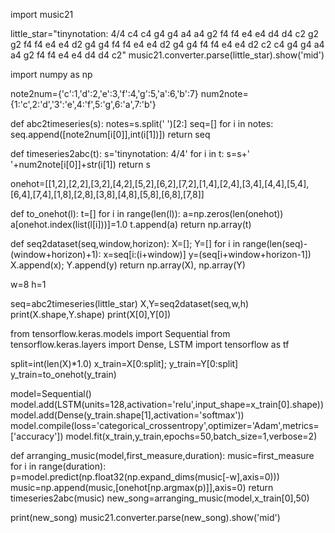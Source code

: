 import music21

little_star="tinynotation: 4/4 c4 c4 g4 g4 a4 a4 g2 f4 f4 e4 e4 d4 d4 c2 g2 g2 f4 f4 e4 e4 d2 g4 g4 f4 f4 e4 e4 d2 g4 g4 f4 f4 e4 e4 d2 c2 c4 g4 g4 a4 a4 g2 f4 f4 e4 e4 d4 d4 c2"
music21.converter.parse(little_star).show('mid')

import numpy as np

note2num={'c':1,'d':2,'e':3,'f':4,'g':5,'a':6,'b':7}
num2note={1:'c',2:'d','3':'e',4:'f',5:'g',6:'a',7:'b'}

def abc2timeseries(s):
    notes=s.split(' ')[2:]
    seq=[]
    for i in notes:
        seq.append([note2num[i[0]],int(i[1])])
    return seq

def timeseries2abc(t):
    s='tinynotation: 4/4'
    for i in t:
        s=s+' '+num2note[i[0]]+str(i[1])
    return s

onehot=[[1,2],[2,2],[3,2],[4,2],[5,2],[6,2],[7,2],[1,4],[2,4],[3,4],[4,4],[5,4],[6,4],[7,4],[1,8],[2,8],[3,8],[4,8],[5,8],[6,8],[7,8]]

def to_onehot(l):
    t=[]
    for i in range(len(l)):
        a=np.zeros(len(onehot))
        a[onehot.index(list(l[i]))]=1.0
        t.append(a)
    return np.array(t)

def seq2dataset(seq,window,horizon):
    X=[]; Y=[]
    for i in range(len(seq)-(window+horizon)+1):
        x=seq[i:(i+window)]
        y=(seq[i+window+horizon-1])
        X.append(x); Y.append(y)
    return np.array(X), np.array(Y)

w=8
h=1

seq=abc2timeseries(little_star)
X,Y=seq2dataset(seq,w,h)
print(X.shape,Y.shape)
print(X[0],Y[0])

from tensorflow.keras.models import Sequential
from tensorflow.keras.layers import Dense, LSTM
import tensorflow as tf

split=int(len(X)*1.0)
x_train=X[0:split]; y_train=Y[0:split]
y_train=to_onehot(y_train)

model=Sequential()
model.add(LSTM(units=128,activation='relu',input_shape=x_train[0].shape))
model.add(Dense(y_train.shape[1],activation='softmax'))
model.compile(loss='categorical_crossentropy',optimizer='Adam',metrics=['accuracy'])
model.fit(x_train,y_train,epochs=50,batch_size=1,verbose=2)

def arranging_music(model,first_measure,duration):
    music=first_measure
    for i in range(duration):
        p=model.predict(np.float32(np.expand_dims(music[-w],axis=0)))
        music=np.append(music,[onehot[np.argmax(p)]],axis=0)
    return timeseries2abc(music)
new_song=arranging_music(model,x_train[0],50)


print(new_song)
music21.converter.parse(new_song).show('mid')
